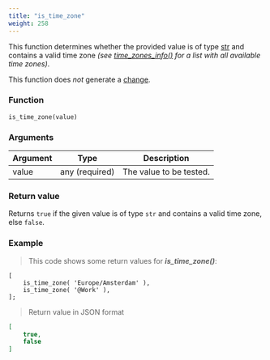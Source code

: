 ```yaml
---
title: "is_time_zone"
weight: 258
---
```


This function determines whether the provided value is of
type [str](../../../data-types/str) and contains a valid time zone *(see [time_zones_info()](../../time_zones_info) for a list with all available time zones)*.

This function does *not* generate a [change](../../../overview/changes).

### Function

`is_time_zone(value)`

### Arguments

Argument | Type | Description
-------- | ---- | -----------
value | any (required) | The value to be tested.

### Return value

Returns `true` if the given value is of type `str` and contains a valid time zone, else `false`.

### Example

> This code shows some return values for ***is_time_zone()***:

```thingsdb,json_response
[
    is_time_zone( 'Europe/Amsterdam' ),
    is_time_zone( '@Work' ),
];
```

> Return value in JSON format

```json
[
    true,
    false
]
```
